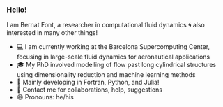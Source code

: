 ### Hello!  

I am Bernat Font, a researcher in computational fluid dynamics 🌀 also interested in many other things!

- 💻 I am currently working at the Barcelona Supercomputing Center, focusing in large-scale fluid dynamics for aeronautical applications
- 🎓 My PhD involved modelling of flow past long cylindrical structures using dimensionality reduction and machine learning methods
- 🌱 Mainly developing in Fortran, Python, and Julia!
- 💬 Contact me for collaborations, help, suggestions
- 😄 Pronouns: he/his
